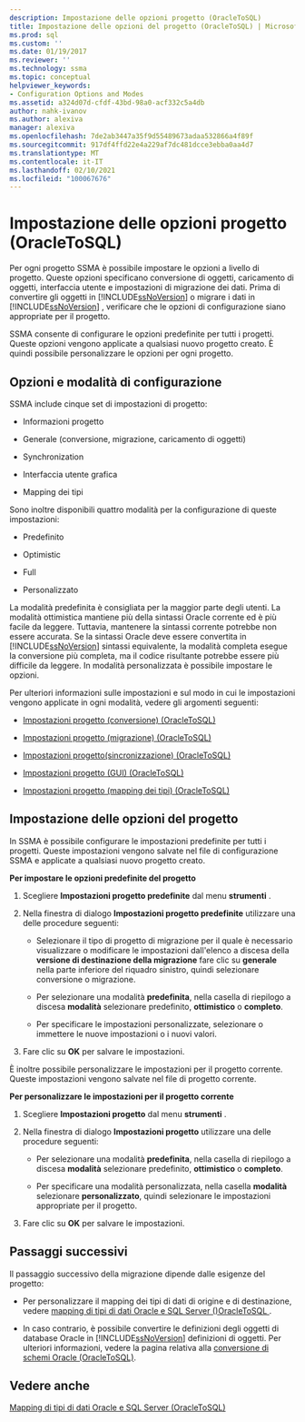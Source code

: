 ```yaml
---
description: Impostazione delle opzioni progetto (OracleToSQL)
title: Impostazione delle opzioni del progetto (OracleToSQL) | Microsoft Docs
ms.prod: sql
ms.custom: ''
ms.date: 01/19/2017
ms.reviewer: ''
ms.technology: ssma
ms.topic: conceptual
helpviewer_keywords:
- Configuration Options and Modes
ms.assetid: a324d07d-cfdf-43bd-98a0-acf332c5a4db
author: nahk-ivanov
ms.author: alexiva
manager: alexiva
ms.openlocfilehash: 7de2ab3447a35f9d55489673adaa532866a4f89f
ms.sourcegitcommit: 917df4ffd22e4a229af7dc481dcce3ebba0aa4d7
ms.translationtype: MT
ms.contentlocale: it-IT
ms.lasthandoff: 02/10/2021
ms.locfileid: "100067676"
---
```

# <a name="setting-project-options-oracletosql"></a>Impostazione delle opzioni progetto (OracleToSQL)
Per ogni progetto SSMA è possibile impostare le opzioni a livello di progetto. Queste opzioni specificano conversione di oggetti, caricamento di oggetti, interfaccia utente e impostazioni di migrazione dei dati. Prima di convertire gli oggetti in [!INCLUDE[ssNoVersion](../../includes/ssnoversion-md.md)] o migrare i dati in [!INCLUDE[ssNoVersion](../../includes/ssnoversion-md.md)] , verificare che le opzioni di configurazione siano appropriate per il progetto.  
  
SSMA consente di configurare le opzioni predefinite per tutti i progetti. Queste opzioni vengono applicate a qualsiasi nuovo progetto creato. È quindi possibile personalizzare le opzioni per ogni progetto.  
  
## <a name="configuration-options-and-modes"></a>Opzioni e modalità di configurazione  
SSMA include cinque set di impostazioni di progetto:  
  
-   Informazioni progetto  
  
-   Generale (conversione, migrazione, caricamento di oggetti)  
  
-   Synchronization  
  
-   Interfaccia utente grafica  
  
-   Mapping dei tipi  
  
Sono inoltre disponibili quattro modalità per la configurazione di queste impostazioni:  
  
-   Predefinito  
  
-   Optimistic  
  
-   Full  
  
-   Personalizzato  
  
La modalità predefinita è consigliata per la maggior parte degli utenti. La modalità ottimistica mantiene più della sintassi Oracle corrente ed è più facile da leggere. Tuttavia, mantenere la sintassi corrente potrebbe non essere accurata. Se la sintassi Oracle deve essere convertita in [!INCLUDE[ssNoVersion](../../includes/ssnoversion-md.md)] sintassi equivalente, la modalità completa esegue la conversione più completa, ma il codice risultante potrebbe essere più difficile da leggere. In modalità personalizzata è possibile impostare le opzioni.  
  
Per ulteriori informazioni sulle impostazioni e sul modo in cui le impostazioni vengono applicate in ogni modalità, vedere gli argomenti seguenti:  
  
-   [Impostazioni progetto &#40;conversione&#41; &#40;OracleToSQL&#41;](../../ssma/oracle/project-settings-conversion-oracletosql.md)  
  
-   [Impostazioni progetto &#40;migrazione&#41; &#40;OracleToSQL&#41;](../../ssma/oracle/project-settings-migration-oracletosql.md)  
  
-   [Impostazioni progetto&#40;sincronizzazione&#41; &#40;OracleToSQL&#41;](../../ssma/oracle/project-settings-synchronization-oracletosql.md)  
  
-   [Impostazioni progetto &#40;GUI&#41; &#40;OracleToSQL&#41;](../../ssma/oracle/project-settings-gui-oracletosql.md)  
  
-   [Impostazioni progetto &#40;mapping dei tipi&#41; &#40;OracleToSQL&#41;](../../ssma/oracle/project-settings-type-mapping-oracletosql.md)  
  
## <a name="setting-project-options"></a>Impostazione delle opzioni del progetto  
In SSMA è possibile configurare le impostazioni predefinite per tutti i progetti. Queste impostazioni vengono salvate nel file di configurazione SSMA e applicate a qualsiasi nuovo progetto creato.  
  
**Per impostare le opzioni predefinite del progetto**  
  
1.  Scegliere **Impostazioni progetto predefinite** dal menu **strumenti** .  
  
2.  Nella finestra di dialogo **Impostazioni progetto predefinite** utilizzare una delle procedure seguenti:  
  
    -   Selezionare il tipo di progetto di migrazione per il quale è necessario visualizzare o modificare le impostazioni dall'elenco a discesa della **versione di destinazione della migrazione** fare clic su **generale** nella parte inferiore del riquadro sinistro, quindi selezionare conversione o migrazione.  
  
    -   Per selezionare una modalità **predefinita**, nella casella di riepilogo a discesa **modalità** selezionare predefinito, **ottimistico** o **completo**.  
  
    -   Per specificare le impostazioni personalizzate, selezionare o immettere le nuove impostazioni o i nuovi valori.  
  
3.  Fare clic su **OK** per salvare le impostazioni.  
  
È inoltre possibile personalizzare le impostazioni per il progetto corrente. Queste impostazioni vengono salvate nel file di progetto corrente.  
  
**Per personalizzare le impostazioni per il progetto corrente**  
  
1.  Scegliere **Impostazioni progetto** dal menu **strumenti** .  
  
2.  Nella finestra di dialogo **Impostazioni progetto** utilizzare una delle procedure seguenti:  
  
    -   Per selezionare una modalità **predefinita**, nella casella di riepilogo a discesa **modalità** selezionare predefinito, **ottimistico** o **completo**.  
  
    -   Per specificare una modalità personalizzata, nella casella **modalità** selezionare **personalizzato**, quindi selezionare le impostazioni appropriate per il progetto.  
  
3.  Fare clic su **OK** per salvare le impostazioni.  
  
## <a name="next-steps"></a>Passaggi successivi  
Il passaggio successivo della migrazione dipende dalle esigenze del progetto:  
  
-   Per personalizzare il mapping dei tipi di dati di origine e di destinazione, vedere [mapping di tipi di dati Oracle e SQL Server &#40;&#41;OracleToSQL ](../../ssma/oracle/mapping-oracle-and-sql-server-data-types-oracletosql.md).  
  
-   In caso contrario, è possibile convertire le definizioni degli oggetti di database Oracle in [!INCLUDE[ssNoVersion](../../includes/ssnoversion-md.md)] definizioni di oggetti. Per ulteriori informazioni, vedere la pagina relativa alla [conversione di schemi Oracle &#40;OracleToSQL&#41;](../../ssma/oracle/converting-oracle-schemas-oracletosql.md).  
  
## <a name="see-also"></a>Vedere anche  
[Mapping di tipi di dati Oracle e SQL Server &#40;OracleToSQL&#41;](../../ssma/oracle/mapping-oracle-and-sql-server-data-types-oracletosql.md)  
  
